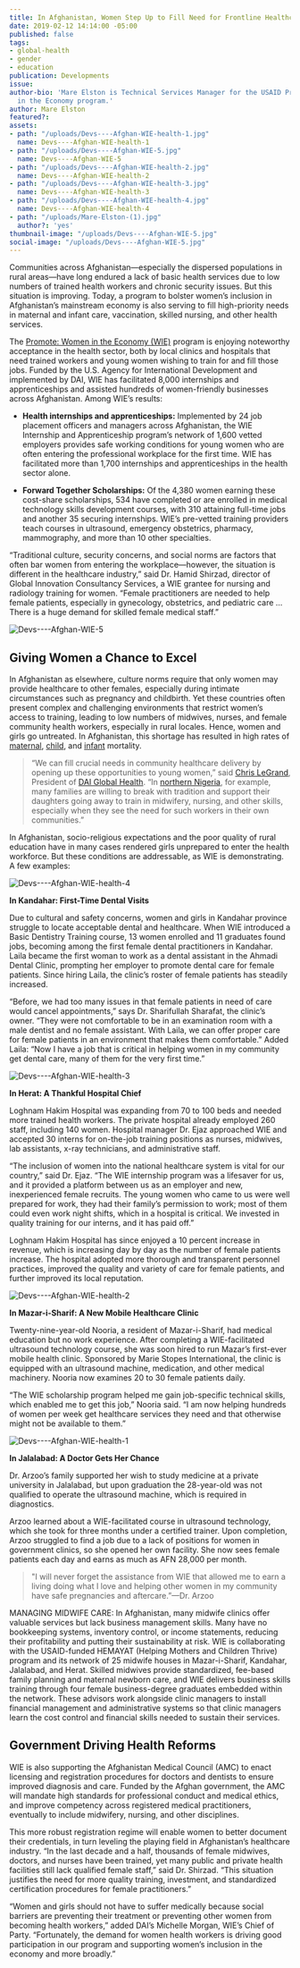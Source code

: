 ```yaml
---
title: In Afghanistan, Women Step Up to Fill Need for Frontline Healthcare Workers
date: 2019-02-12 14:14:00 -05:00
published: false
tags:
- global-health
- gender
- education
publication: Developments
issue: 
author-bio: 'Mare Elston is Technical Services Manager for the USAID Promote: Women
  in the Economy program.'
author: Mare Elston
featured?: 
assets:
- path: "/uploads/Devs----Afghan-WIE-health-1.jpg"
  name: Devs----Afghan-WIE-health-1
- path: "/uploads/Devs----Afghan-WIE-5.jpg"
  name: Devs----Afghan-WIE-5
- path: "/uploads/Devs----Afghan-WIE-health-2.jpg"
  name: Devs----Afghan-WIE-health-2
- path: "/uploads/Devs----Afghan-WIE-health-3.jpg"
  name: Devs----Afghan-WIE-health-3
- path: "/uploads/Devs----Afghan-WIE-health-4.jpg"
  name: Devs----Afghan-WIE-health-4
- path: "/uploads/Mare-Elston-(1).jpg"
  author?: 'yes'
thumbnail-image: "/uploads/Devs----Afghan-WIE-5.jpg"
social-image: "/uploads/Devs----Afghan-WIE-5.jpg"
---
```


Communities across Afghanistan—especially the dispersed populations in rural areas—have long endured a lack of basic health services due to low numbers of trained health workers and chronic security issues. But this situation is improving. Today, a program to bolster women’s inclusion in Afghanistan’s mainstream economy is also serving to fill high-priority needs in maternal and infant care, vaccination, skilled nursing, and other health services.




The [Promote: Women in the Economy (WIE)](https://www.dai.com/our-work/projects/afghanistan-women-in-the-economy) program is enjoying noteworthy acceptance in the health sector, both by local clinics and hospitals that need trained workers and young women wishing to train for and fill those jobs. Funded by the U.S. Agency for International Development and implemented by DAI, WIE has facilitated 8,000 internships and apprenticeships and assisted hundreds of women-friendly businesses across Afghanistan. Among WIE’s results:

* **Health internships and apprenticeships:** Implemented by 24 job placement officers and managers across Afghanistan, the WIE Internship and Apprenticeship program’s network of 1,600 vetted employers provides safe working conditions for young women who are often entering the professional workplace for the first time. WIE has facilitated more than 1,700 internships and apprenticeships in the health sector alone.

* **Forward Together Scholarships:** Of the 4,380 women earning these cost-share scholarships, 534 have completed or are enrolled in medical technology skills development courses, with 310 attaining full-time jobs and another 35 securing internships. WIE’s pre-vetted training providers teach courses in ultrasound, emergency obstetrics, pharmacy, mammography, and more than 10 other specialties.

“Traditional culture, security concerns, and social norms are factors that often bar women from entering the workplace—however, the situation is different in the healthcare industry,” said Dr. Hamid Shirzad, director of Global Innovation Consultancy Services, a WIE grantee for nursing and radiology training for women. “Female practitioners are needed to help female patients, especially in gynecology, obstetrics, and pediatric care … There is a huge demand for skilled female medical staff.”

![Devs----Afghan-WIE-5](/uploads/Devs----Afghan-WIE-5.jpg "Midwife nurse intern with patient at Jowzjan Civilian Hospital, Mazar-i-Sharif, Afghanistan.") 

## Giving Women a Chance to Excel

In Afghanistan as elsewhere, culture norms require that only women may provide healthcare to other females, especially during intimate circumstances such as pregnancy and childbirth. Yet these countries often present complex and challenging environments that restrict women’s access to training, leading to low numbers of midwives, nurses, and female community health workers, especially in rural locales. Hence, women and girls go untreated. In Afghanistan, this shortage has resulted in high rates of [maternal](https://data.worldbank.org/indicator/SH.STA.MMRT?year_high_desc=true), [child](https://data.worldbank.org/indicator/SH.DYN.MORT?year_high_desc=true), and [infant](https://data.worldbank.org/indicator/SP.DYN.IMRT.IN?year_high_desc=true) mortality.

> “We can fill crucial needs in community healthcare delivery by opening up these opportunities to young women,” said [Chris LeGrand](https://www.dai.com/who-we-are/leadership/christopher-legrand), President of [DAI Global Health](https://www.dai.com/our-work/solutions/global-health). “In [northern Nigeria](https://www.dai.com/our-work/projects/nigeria-women-for-health-w4h), for example, many families are willing to break with tradition and support their daughters going away to train in midwifery, nursing, and other skills, especially when they see the need for such workers in their own communities.”

In Afghanistan, socio-religious expectations and the poor quality of rural education have in many cases rendered girls unprepared to enter the health workforce. But these conditions are addressable, as WIE is demonstrating. A few examples:

![Devs----Afghan-WIE-health-4](/uploads/Devs----Afghan-WIE-health-4.jpg "Laila, left, a dental assistant, assists during a procedure at Ahmadi Dental Clinic in Kandahar, Afghanistan.") 

**In Kandahar: First-Time Dental Visits**

Due to cultural and safety concerns, women and girls in Kandahar province struggle to locate acceptable dental and healthcare. When WIE introduced a Basic Dentistry Training course, 13 women enrolled and 11 graduates found jobs, becoming among the first female dental practitioners in Kandahar.
Laila became the first woman to work as a dental assistant in the Ahmadi Dental Clinic, prompting her employer to promote dental care for female patients. Since hiring Laila, the clinic’s roster of female patients has steadily increased.

“Before, we had too many issues in that female patients in need of care would cancel appointments,” says Dr. Sharifullah Sharafat, the clinic’s owner. “They were not comfortable to be in an examination room with a male dentist and no female assistant. With Laila, we can offer proper care for female patients in an environment that makes them comfortable.”
Added Laila: “Now I have a job that is critical in helping women in my community get dental care, many of them for the very first time.”

![Devs----Afghan-WIE-health-3](/uploads/Devs----Afghan-WIE-health-3.jpg "New staff at the Loghnam Hakim Hospital in Herat, Afghanistan.") 

**In Herat: A Thankful Hospital Chief**

Loghnam Hakim Hospital was expanding from 70 to 100 beds and needed more trained health workers. The private hospital already employed 260 staff, including 140 women. Hospital manager Dr. Ejaz approached WIE and accepted 30 interns for on-the-job training positions as nurses, midwives, lab assistants, x-ray technicians, and administrative staff.

“The inclusion of women into the national healthcare system is vital for our country,” said Dr. Ejaz. “The WIE internship program was a lifesaver for us, and it provided a platform between us as an employer and new, inexperienced female recruits. The young women who came to us were well prepared for work, they had their family’s permission to work; most of them could even work night shifts, which in a hospital is critical. We invested in quality training for our interns, and it has paid off.”

Loghnam Hakim Hospital has since enjoyed a 10 percent increase in revenue, which is increasing day by day as the number of female patients increase. The hospital adopted more thorough and transparent personnel practices, improved the quality and variety of care for female patients, and further improved its local reputation.

![Devs----Afghan-WIE-health-2](/uploads/Devs----Afghan-WIE-health-2.jpg "WIE beneficiary Nooria, who manages Mazar-i-Sharif's first mobile health clinic.") 

**In Mazar-i-Sharif: A New Mobile Healthcare Clinic**

Twenty-nine-year-old Nooria, a resident of Mazar-i-Sharif, had medical education but no work experience. After completing a WIE-facilitated ultrasound technology course, she was soon hired to run Mazar’s first-ever mobile health clinic. Sponsored by Marie Stopes International, the clinic is equipped with an ultrasound machine, medication, and other medical machinery. Nooria now examines 20 to 30 female patients daily.

“The WIE scholarship program helped me gain job-specific technical skills, which enabled me to get this job,” Nooria said. “I am now helping hundreds of women per week get healthcare services they need and that otherwise might not be available to them.”

![Devs----Afghan-WIE-health-1](/uploads/Devs----Afghan-WIE-health-1.jpg "Dr. Arzoo at her facility in Jalalabad, Afghanistan, with a patient.") 

**In Jalalabad: A Doctor Gets Her Chance**

Dr. Arzoo’s family supported her wish to study medicine at a private university in Jalalabad, but upon graduation the 28-year-old was not qualified to operate the ultrasound machine, which is required in diagnostics.

Arzoo learned about a WIE-facilitated course in ultrasound technology, which she took for three months under a certified trainer. Upon completion, Arzoo struggled to find a job due to a lack of positions for women in government clinics, so she opened her own facility. She now sees female patients each day and earns as much as AFN 28,000 per month.

> "I will never forget the assistance from WIE that allowed me to earn a living doing what I love and helping other women in my community have safe pregnancies and aftercare.”—Dr. Arzoo

<aside>

MANAGING MIDWIFE CARE: In Afghanistan, many midwife clinics offer valuable services but lack business management skills. Many have no bookkeeping systems, inventory control, or income statements, reducing their profitability and putting their sustainability at risk. WIE is collaborating with the USAID-funded HEMAYAT (Helping Mothers and Children Thrive) program and its network of 25 midwife houses in Mazar-i-Sharif, Kandahar, Jalalabad, and Herat. Skilled midwives provide standardized, fee-based family planning and maternal newborn care, and WIE delivers business skills training through four female business-degree graduates embedded within the network. These advisors work alongside clinic managers to install financial management and administrative systems so that clinic managers learn the cost control and financial skills needed to sustain their services.</aside>  

## Government Driving Health Reforms

WIE is also supporting the Afghanistan Medical Council (AMC) to enact licensing and registration procedures for doctors and dentists to ensure improved diagnosis and care. Funded by the Afghan government, the AMC will mandate high standards for professional conduct and medical ethics, and improve competency across registered medical practitioners, eventually to include midwifery, nursing, and other disciplines.
 
This more robust registration regime will enable women to better document their credentials, in turn leveling the playing field in Afghanistan’s healthcare industry. “In the last decade and a half, thousands of female midwives, doctors, and nurses have been trained, yet many public and private health facilities still lack qualified female staff,” said Dr. Shirzad. “This situation justifies the need for more quality training, investment, and standardized certification procedures for female practitioners.”

“Women and girls should not have to suffer medically because social barriers are preventing their treatment or preventing other women from becoming health workers,” added DAI’s Michelle Morgan, WIE’s Chief of Party. “Fortunately, the demand for women health workers is driving good participation in our program and supporting women’s inclusion in the economy and more broadly.”
